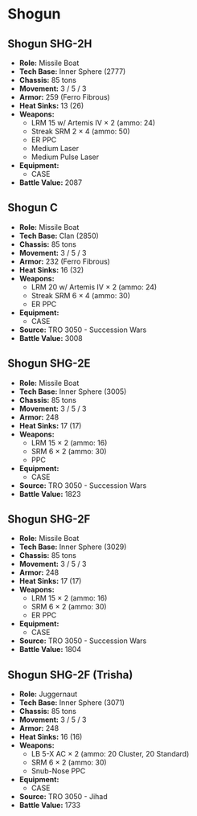 # Shogun
## Shogun SHG-2H
- **Role:** Missile Boat
- **Tech Base:** Inner Sphere (2777)
- **Chassis:** 85 tons
- **Movement:** 3 / 5 / 3
- **Armor:** 259 (Ferro Fibrous)
- **Heat Sinks:** 13 (26)
- **Weapons:**
  - LRM 15 w/ Artemis IV × 2 (ammo: 24)
  - Streak SRM 2 × 4 (ammo: 50)
  - ER PPC
  - Medium Laser
  - Medium Pulse Laser
- **Equipment:**
  - CASE
- **Battle Value:** 2087

## Shogun C
- **Role:** Missile Boat
- **Tech Base:** Clan (2850)
- **Chassis:** 85 tons
- **Movement:** 3 / 5 / 3
- **Armor:** 232 (Ferro Fibrous)
- **Heat Sinks:** 16 (32)
- **Weapons:**
  - LRM 20 w/ Artemis IV × 2 (ammo: 24)
  - Streak SRM 6 × 4 (ammo: 30)
  - ER PPC
- **Equipment:**
  - CASE
- **Source:** TRO 3050 - Succession Wars
- **Battle Value:** 3008

## Shogun SHG-2E
- **Role:** Missile Boat
- **Tech Base:** Inner Sphere (3005)
- **Chassis:** 85 tons
- **Movement:** 3 / 5 / 3
- **Armor:** 248
- **Heat Sinks:** 17 (17)
- **Weapons:**
  - LRM 15 × 2 (ammo: 16)
  - SRM 6 × 2 (ammo: 30)
  - PPC
- **Equipment:**
  - CASE
- **Source:** TRO 3050 - Succession Wars
- **Battle Value:** 1823

## Shogun SHG-2F
- **Role:** Missile Boat
- **Tech Base:** Inner Sphere (3029)
- **Chassis:** 85 tons
- **Movement:** 3 / 5 / 3
- **Armor:** 248
- **Heat Sinks:** 17 (17)
- **Weapons:**
  - LRM 15 × 2 (ammo: 16)
  - SRM 6 × 2 (ammo: 30)
  - ER PPC
- **Equipment:**
  - CASE
- **Source:** TRO 3050 - Succession Wars
- **Battle Value:** 1804

## Shogun SHG-2F (Trisha)
- **Role:** Juggernaut
- **Tech Base:** Inner Sphere (3071)
- **Chassis:** 85 tons
- **Movement:** 3 / 5 / 3
- **Armor:** 248
- **Heat Sinks:** 16 (16)
- **Weapons:**
  - LB 5-X AC × 2 (ammo: 20 Cluster, 20 Standard)
  - SRM 6 × 2 (ammo: 30)
  - Snub-Nose PPC
- **Equipment:**
  - CASE
- **Source:** TRO 3050 - Jihad
- **Battle Value:** 1733

